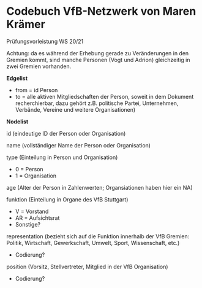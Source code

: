 # Codebuch VfB-Netzwerk von Maren Krämer
Prüfungsvorleistung WS 20/21

Achtung: da es während der Erhebung gerade zu Veränderungen in den Gremien kommt, sind manche Personen (Vogt und Adrion) gleichzeitig in zwei Gremien vorhanden.

**Edgelist**  

- from = id Person
- to = alle aktiven Mitgliedschaften der Person, soweit in dem Dokument recherchierbar, dazu gehört z.B. politische Partei, Unternehmen, Verbände, Vereine und weitere Organisationen)

**Nodelist**

id (eindeutige ID der Person oder Organisation)

name (vollständiger Name der Person oder Organisation)

type (Einteilung in Person und Organisation)
- 0 = Person
- 1 = Organisation

age	(Alter der Person in Zahlenwerten; Organsiationen haben hier ein NA)

funktion (Einteilung in Organe des VfB Stuttgart)
- V = Vorstand
- AR = Aufsichtsrat	
- Sonstige?

representation (bezieht sich auf die Funktion innerhalb der VfB Gremien: Politik, Wirtschaft, Gewerkschaft, Umwelt, Sport, Wissenschaft, etc.)
- Codierung?

position (Vorsitz, Stellvertreter, Mitglied in der VfB Organisation)  
- Codierung?


